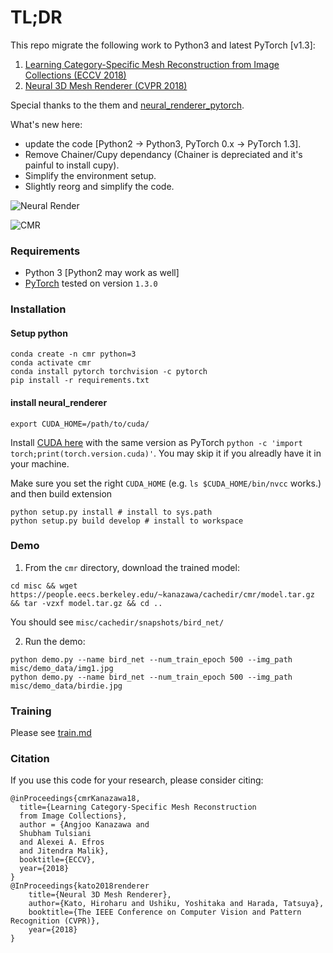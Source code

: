 # TL;DR

This repo migrate the following work to Python3 and latest PyTorch [v1.3]:

1. [Learning Category-Specific Mesh Reconstruction from Image Collections (ECCV 2018)](https://github.com/akanazawa/cmr)
2. [Neural 3D Mesh Renderer (CVPR 2018)](https://github.com/hiroharu-kato/neural_renderer)

Special thanks to the them and [neural_renderer_pytorch](https://github.com/daniilidis-group/neural_renderer).


What's new here:
- update the code [Python2 -> Python3, PyTorch 0.x -> PyTorch 1.3].
- Remove Chainer/Cupy dependancy (Chainer is depreciated and it's painful to install cupy).
- Simplify the environment setup.
- Slightly reorg and simplify the code.


![Neural Render](https://raw.githubusercontent.com/hiroharu-kato/neural_renderer/master/examples/data/example1.gif)


![CMR](https://akanazawa.github.io/cmr/resources/images/teaser.png)

### Requirements
- Python 3 [Python2 may work as well]
- [PyTorch](https://pytorch.org/) tested on version `1.3.0`

### Installation


#### Setup python
```
conda create -n cmr python=3
conda activate cmr
conda install pytorch torchvision -c pytorch
pip install -r requirements.txt
```


#### install neural_renderer
```
export CUDA_HOME=/path/to/cuda/ 
```

Install [CUDA here](https://developer.nvidia.com/cuda-toolkit-archive)  with the same version as PyTorch `python -c 'import torch;print(torch.version.cuda)'`. You may skip it if you alreadly have it in your machine.  


Make sure you set the right `CUDA_HOME` (e.g. `ls $CUDA_HOME/bin/nvcc` works.)
and then build extension
```
python setup.py install # install to sys.path
python setup.py build develop # install to workspace
```

 
### Demo
1. From the `cmr` directory, download the trained model:
```
cd misc && wget https://people.eecs.berkeley.edu/~kanazawa/cachedir/cmr/model.tar.gz && tar -vzxf model.tar.gz && cd ..
```
You should see `misc/cachedir/snapshots/bird_net/`

2. Run the demo:
```
python demo.py --name bird_net --num_train_epoch 500 --img_path misc/demo_data/img1.jpg
python demo.py --name bird_net --num_train_epoch 500 --img_path misc/demo_data/birdie.jpg
```

### Training
Please see [train.md](train.md)

### Citation
If you use this code for your research, please consider citing:
```
@inProceedings{cmrKanazawa18,
  title={Learning Category-Specific Mesh Reconstruction
  from Image Collections},
  author = {Angjoo Kanazawa and
  Shubham Tulsiani
  and Alexei A. Efros
  and Jitendra Malik},
  booktitle={ECCV},
  year={2018}
}
@InProceedings{kato2018renderer
    title={Neural 3D Mesh Renderer},
    author={Kato, Hiroharu and Ushiku, Yoshitaka and Harada, Tatsuya},
    booktitle={The IEEE Conference on Computer Vision and Pattern Recognition (CVPR)},
    year={2018}
}
```
